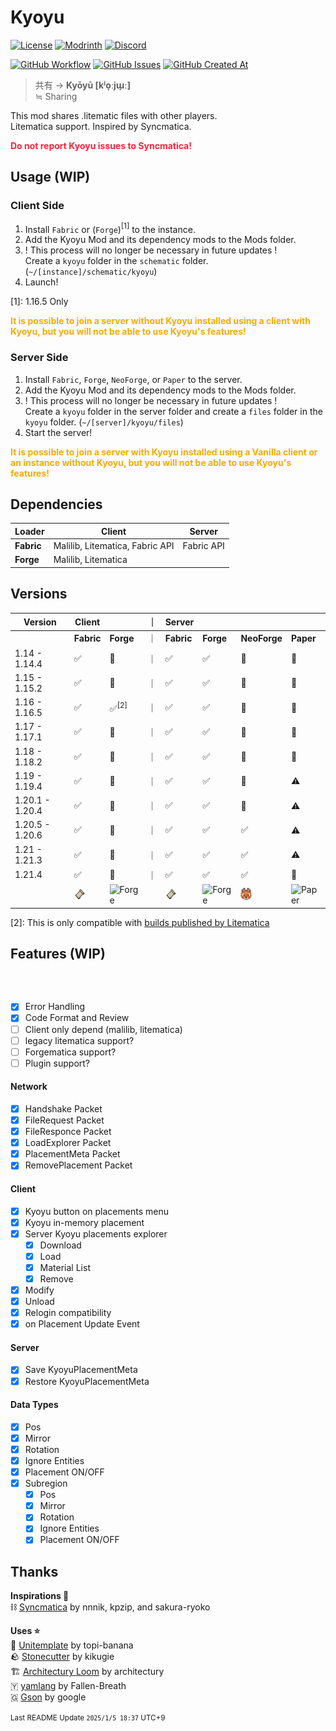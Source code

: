 # Kyoyu

[![License](https://img.shields.io/github/license/Vulpeus-Server/kyoyu)](http://www.gnu.org/licenses/lgpl-3.0.html)
[![Modrinth](https://img.shields.io/modrinth/dt/VozTPxB4?label=Modrinth%20Downloads)](https://modrinth.com/mod/VozTPxB4)
[![Discord](https://img.shields.io/discord/1157213775791935539?logo=Discord)](https://discord.gg/tjayanzYMf)

[![GitHub Workflow](https://github.com/Vulpeus-Server/kyoyu/actions/workflows/gradle.yml/badge.svg)](https://github.com/Vulpeus-Server/kyoyu/actions/workflows/gradle.yml)
[![GitHub Issues](https://img.shields.io/github/issues/Vulpeus-Server/kyoyu)](https://github.com/Vulpeus-Server/kyoyu/issues)
[![GitHub Created At](https://img.shields.io/github/created-at/Vulpeus-Server/kyoyu)](https://github.com/Vulpeus-Server/kyoyu)

> 共有 -> **Kyōyū [kʲo̞ːjɯ̟ː]**<br>
> ≒ Sharing

This mod shares .litematic files with other players.<br>
Litematica support. Inspired by Syncmatica.

<strong><font color=#ff223a>Do not report Kyoyu issues to Syncmatica!</font></strong>

## Usage (WIP)

### Client Side

1. Install `Fabric` or (`Forge`)<a><sup>[1]</sup></a> to the instance.
2. Add the Kyoyu Mod and its dependency mods to the Mods folder.
3. ! This process will no longer be necessary in future updates !<br>
   Create a `kyoyu` folder in the `schematic` folder. (`~/[instance]/schematic/kyoyu`)
4. Launch!

<a>[1]</a>: 1.16.5 Only

<b><font color=#F9AA00>It is possible to join a server without Kyoyu installed using a client with Kyoyu, but you will not be able to use Kyoyu's features!</font></b>

### Server Side

1. Install `Fabric`, `Forge`, `NeoForge`, or `Paper` to the server.
2. Add the Kyoyu Mod and its dependency mods to the Mods folder.
3. ! This process will no longer be necessary in future updates !<br>
   Create a `kyoyu` folder in the server folder and create a `files` folder in the `kyoyu` folder. (`~/[server]/kyoyu/files`)
4. Start the server!

<b><font color=#F9AA00>It is possible to join a server with Kyoyu installed using a Vanilla client or an instance without Kyoyu, but you will not be able to use Kyoyu's features!</font></b>

## Dependencies

| Loader        | Client                          | Server     |
|---------------|---------------------------------|------------|
| **Fabric**    | Malilib, Litematica, Fabric API | Fabric API |
| **Forge**     | Malilib, Litematica             |            |

## Versions

| Version          | Client     |           |｜| Server     |           |              |           |
|------------------|------------|-----------|--|------------|-----------|--------------|-----------|
|                  | **Fabric** | **Forge** |｜| **Fabric** | **Forge** | **NeoForge** | **Paper** |
| 1.14 - 1.14.4    | ✅        | 🚫        |｜| ✅        | ✅        | 🚫          | 🚫       |
| 1.15 - 1.15.2    | ✅        | 🚫        |｜| ✅        | ✅        | 🚫          | 🚫       |
| 1.16 - 1.16.5    | ✅        | ✅<a><sup>[2]</sup></a>|｜| ✅        | ✅        | 🚫          | 🚫       |
| 1.17 - 1.17.1    | ✅        | 🚫        |｜| ✅        | ✅        | 🚫          | 🚫       |
| 1.18 - 1.18.2    | ✅        | 🚫        |｜| ✅        | ✅        | 🚫          | 🚫       |
| 1.19 - 1.19.4    | ✅        | 🚫        |｜| ✅        | ✅        | 🚫          | ⚠️       |
| 1.20.1 - 1.20.4  | ✅        | 🚫        |｜| ✅        | ✅        | 🚫          | ⚠️       |
| 1.20.5 - 1.20.6  | ✅        | 🚫        |｜| ✅        | ✅        | ✅          | ⚠️       |
| 1.21 - 1.21.3    | ✅        | 🚫        |｜| ✅        | ✅        | ✅          | ⚠️       |
| 1.21.4           | ✅        | 🚫        |｜| ✅        | ✅        | ✅          | 🚫       |
||<img src="https://raw.githubusercontent.com/FabricMC/fabric/refs/heads/1.21.4/src/main/resources/assets/fabric/icon.png" width="18px" alt="Fabric">|<img src="https://raw.githubusercontent.com/MinecraftForge/MinecraftForge/refs/heads/1.21.x/icon.ico" width="18px" alt="Forge">||<img src="https://raw.githubusercontent.com/FabricMC/fabric/refs/heads/1.21.4/src/main/resources/assets/fabric/icon.png" width="18px" alt="Fabric">|<img src="https://raw.githubusercontent.com/MinecraftForge/MinecraftForge/refs/heads/1.21.x/icon.ico" width="18px" alt="Forge">|<img src="https://raw.githubusercontent.com/neoforged/NeoForge/ac7a3bc021d604509763dd8d310aefc8fc4a4039/.idea/icon.svg" width="18px" alt="NeoForge">|<img src="https://forums.papermc.io/data/assets/logo/paperlogo512.png" width="18px" alt="Paper">|

<a>[2]</a>: This is only compatible with <a href="https://modrinth.com/mod/litematica/versions?g=1.16.5&l=forge" target="_blank">builds published by Litematica</a>

## Features (WIP)

### 　

- [x] Error Handling
- [x] Code Format and Review
- [ ] Client only depend (malilib, litematica)
- [ ] legacy litematica support?
- [ ] Forgematica support?
- [ ] Plugin support?

#### Network

- [x] Handshake Packet
- [x] FileRequest Packet
- [x] FileResponce Packet
- [x] LoadExplorer Packet
- [x] PlacementMeta Packet
- [x] RemovePlacement Packet

#### Client

- [x] Kyoyu button on placements menu
- [x] Kyoyu in-memory placement
- [x] Server Kyoyu placements explorer
  - [x] Download
  - [x] Load
  - [x] Material List
  - [x] Remove
- [x] Modify
- [x] Unload
- [x] Relogin compatibility
- [x] on Placement Update Event

#### Server

- [x] Save KyoyuPlacementMeta
- [x] Restore KyoyuPlacementMeta

#### Data Types

- [x] Pos
- [x] Mirror
- [x] Rotation
- [x] Ignore Entities
- [x] Placement ON/OFF
- [x] Subregion
  - [x] Pos
  - [x] Mirror
  - [x] Rotation
  - [x] Ignore Entities
  - [x] Placement ON/OFF

## Thanks

**Inspirations 🔖**<br>
⛓️ [Syncmatica](https://github.com/End-Tech/syncmatica) by nnnik, kpzip, and sakura-ryoko<br>

**Uses ⭐**<br>
🍤 [Unitemplate](https://github.com/topi-banana/unitemplate/tree/stonecutter) by topi-banana<br>
🪨 [Stonecutter](https://stonecutter.kikugie.dev/) by kikugie<br>
🏗️ [Architectury Loom](https://github.com/architectury/architectury-loom) by architectury<br>
🇾 [yamlang](https://github.com/Fallen-Breath/yamlang) by Fallen-Breath <br>
🇬 [Gson](https://github.com/google/gson) by google<br>

<small>Last README Update `2025/1/5 18:37` UTC+9</small>
